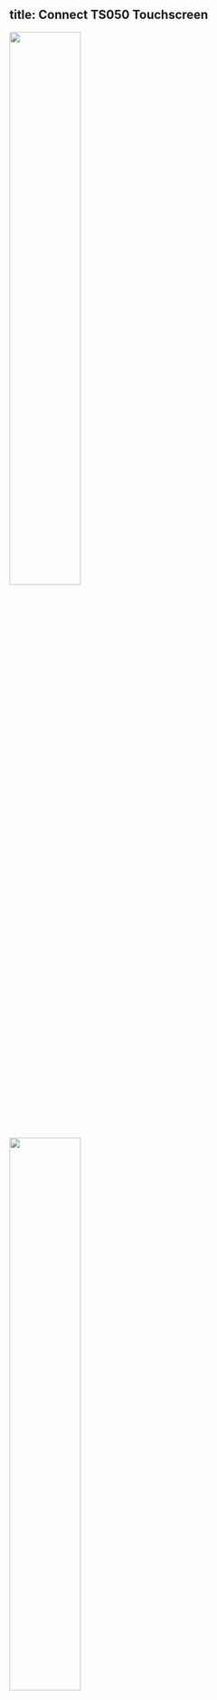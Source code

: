 title: Connect TS050 Touchscreen
---

<img src="/android/images/vim3/vim3_ts050_front.jpg" width="50%" height="50%">

<img src="/android/images/vim3/vim3_ts050.jpg" width="50%" height="50%">
